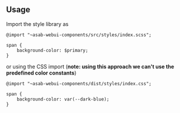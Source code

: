 ## Usage

Import the style library as

```
@import "~asab-webui-components/src/styles/index.scss";

span {
	background-color: $primary;
}
```

or using the CSS import (**note: using this approach we can't use the predefined color constants**)

```
@import "~asab-webui-components/dist/styles/index.css";

span {
	background-color: var(--dark-blue);
}
```
